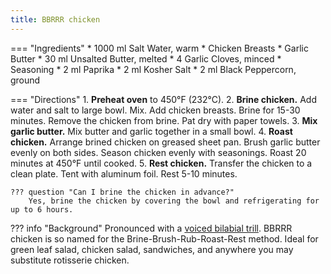 ```yaml
---
title: BBRRR chicken
---
```

=== "Ingredients"
    * 1000 ml Salt Water, warm
    * Chicken Breasts
    * Garlic Butter
        * 30 ml Unsalted Butter, melted
        * 4 Garlic Cloves, minced
    * Seasoning
        * 2 ml Paprika
        * 2 ml Kosher Salt
        * 2 ml Black Peppercorn, ground

=== "Directions"
    1. **Preheat oven** to 450°F (232°C).
    2. **Brine chicken.** Add water and salt to large bowl. Mix. Add chicken breasts. Brine for 15-30 minutes. Remove the chicken from brine. Pat dry with paper towels.
    3. **Mix garlic butter.** Mix butter and garlic together in a small bowl.
    4. **Roast chicken.** Arrange brined chicken on greased sheet pan. Brush garlic butter evenly on both sides. Season chicken evenly with seasonings. Roast 20 minutes at 450°F until cooked.
    5. **Rest chicken.** Transfer the chicken to a clean plate. Tent with aluminum foil. Rest 5-10 minutes.

    ??? question "Can I brine the chicken in advance?"
        Yes, brine the chicken by covering the bowl and refrigerating for up to 6 hours.

??? info "Background"
    Pronounced with a [voiced bilabial trill](https://www.youtube.com/watch?v=0uGL-k_DyDY). BBRRR chicken is so named for the Brine-Brush-Rub-Roast-Rest method. Ideal for green leaf salad, chicken salad, sandwiches, and anywhere you may substitute rotisserie chicken.

[^1]:
    Martin, Ali. ["Baked Chicken Breasts."](https://www.gimmesomeoven.com/baked-chicken-breast/). *Gimme Some Oven.* 18 May 2015. Accessed 2016.
